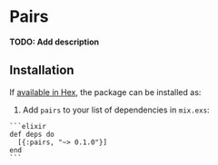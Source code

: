 # Pairs

**TODO: Add description**

## Installation

If [available in Hex](https://hex.pm/docs/publish), the package can be installed as:

  1. Add `pairs` to your list of dependencies in `mix.exs`:

    ```elixir
    def deps do
      [{:pairs, "~> 0.1.0"}]
    end
    ```
